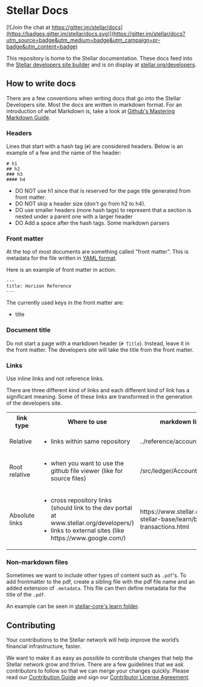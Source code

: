 Stellar Docs
============

[![Join the chat at https://gitter.im/stellar/docs](https://badges.gitter.im/stellar/docs.svg)](https://gitter.im/stellar/docs?utm_source=badge&utm_medium=badge&utm_campaign=pr-badge&utm_content=badge)

This repository is home to the Stellar documentation. These docs feed into the [Stellar developers site builder](https://github.com/stellar/developers) and is on display at [stellar.org/developers](https://www.stellar.org/developers/).

## How to write docs
There are a few conventions when writing docs that go into the Stellar Developers site. Most the docs are written in markdown format. For an introduction of what Markdown is, take a look at [Github's Mastering Markdown Guide](https://guides.github.com/features/mastering-markdown/).

### Headers
Lines that start with a hash tag (`#`) are considered headers. Below is an example of a few and the name of the header:
```
# h1
## h2
### h3
#### h4
```

- DO NOT use h1 since that is reserved for the page title generated from front matter.
- DO NOT skip a header size (don't go from h2 to h4).
- DO use smaller headers (more hash tags) to represent that a section is nested under a parent one with a larger header
- DO Add a space after the hash tags. Some markdown parsers

### Front matter
At the top of most documents are something called "front matter". This is metadata for the file written in [YAML format](https://en.wikipedia.org/wiki/YAML).

Here is an example of front matter in action:
```
---
title: Horizon Reference
---
```

The currently used keys in the front matter are:
- title

### Document title
Do not start a page with a markdown header (`# Title`). Instead, leave it in the front matter. The developers site will take the title from the front matter.

### Links
Use inline links and not reference links.

There are three different kind of links and each different kind of link has a significant meaning. Some of these links are transformed in the generation of the developers site.

<table>
  <tbody>
    <tr>
      <th>link type</th>
      <th>Where to use</th>
      <th>markdown link example</th>
      <th>resulting link (after dev portal processing)</th>
    </tr>
    <tr>
    <tr>
      <td>Relative</td>
      <td><ul><li>links within same repository</li></ul></td>
      <td>../reference/accounts-all.md</td>
      <td>../reference/accounts-all.html</td>
    </tr>
    <tr>
      <td>Root relative</td>
      <td><ul><li>when you want to use the github file viewer (like for source files)</li></ul></td>
      <td>/src/ledger/AccountFrame.cpp</td>
      <td>https://github.com/stellar/CURRENT-REPOSITORY/tree/master/src</td>
    </tr>
    <tr>
      <td>Absolute links</td>
      <td>
        <ul>
          <li>cross repository links (should link to the dev portal at www.stellar.org/developers/)</li>
          <li>links to external sites (like https://www.google.com/)</li>
        </ul>
      </td>
      <td>https://www.stellar.org/developers/js-stellar-base/learn/building-transactions.html</td>
      <td>https://www.stellar.org/developers/js-stellar-base/learn/building-transactions.html</td>
    </tr>
  </tbody>
</table>

### Non-markdown files
Sometimes we want to include other types of content such as `.pdf`'s. To add frontmatter to the pdf, create a sibling file with the pdf file name and an added extension of `.metadata`. This file can then define metadata for the title of the `.pdf`.

An example can be seen in [stellar-core's learn folder](https://github.com/stellar/stellar-core/tree/master/docs/learn).

## Contributing

Your contributions to the Stellar network will help improve the world’s financial infrastructure, faster.

We want to make it as easy as possible to contribute changes that help the Stellar network grow and thrive. There are a few guidelines that we ask contributors to follow so that we can merge your changes quickly. Please read our [Contribution Guide](https://github.com/stellar/docs/blob/master/CONTRIBUTING.md) and sign our [Contributor License Agreement](https://docs.google.com/forms/d/1g7EF6PERciwn7zfmfke5Sir2n10yddGGSXyZsq98tVY/viewform).
